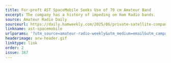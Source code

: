 ```yaml
---
title: For-proft AST SpaceMobile Seeks Use of 70 cm Amateur Band
excerpt: The company has a history of impeding on Ham Radio bands.
source: Amateur Radio Daily
sourceurl: https://daily.hamweekly.com/2025/06/private-satellite-company-ast-spacemobile-seeks-amateur-band-use/
linkname: ast-spacemobile
urlparams: '?utm_source=amateur-radio-weekly&utm_medium=email&utm_campaign=newsletter'
headerimage: arw-header.gif
linktype: link
order: 2
issue: 387
---
```

